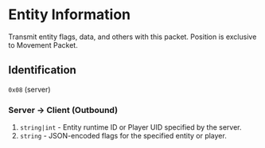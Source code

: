 # Entity Information
Transmit entity flags, data, and others with this packet. Position is exclusive to Movement Packet.

## Identification
`0x08` (server)

### Server -> Client (Outbound)
1. `string|int` - Entity runtime ID or Player UID specified by the server.
2. `string` - JSON-encoded flags for the specified entity or player.